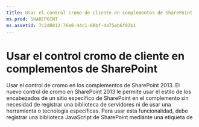 ```yaml
---
title: Usar el control cromo de cliente en complementos de SharePoint
ms.prod: SHAREPOINT
ms.assetid: 7c2d0812-76e8-44c1-88bf-4a75eb6f82b1
---
```



# Usar el control cromo de cliente en complementos de SharePoint
Usar el control de cromo en los complementos de SharePoint 2013.
El nuevo control de cromo en SharePoint 2013 le permite usar el estilo de los encabezados de un sitio específico de SharePoint en el complemento sin necesidad de registrar una biblioteca de servidores ni de usar una herramienta o tecnología específicas. Para usar esta funcionalidad, debe registrar una biblioteca JavaScript de SharePoint mediante una etiqueta de <script>. Puede proporcionar marcadores mediante un elemento **div** HTML y establecer las configuraciones necesarias con las opciones disponibles. El control hereda su aspecto del sitio web de SharePoint especificado.





## Requisitos previos para usar los ejemplos de este artículo
<a name="SP15Usechromecontrol_Prereq"> </a>

Para seguir los pasos de este ejemplo, necesita lo siguiente:




- Visual Studio 2015


- Un entorno de desarrollo de SharePoint 2013 (es necesario el aislamiento de complementos para entornos locales)


En este enlace encontrará información sobre cómo configurar un entorno de desarrollo que se ajuste a sus necesidades:  [Empezar a crear aplicaciones para Office y SharePoint](http://msdn.microsoft.com/library/187f8c8c-1b15-471c-80b5-69a40e67deea%28Office.15%29.aspx).




### Conceptos básicos necesarios antes de usar el control cromo

En la tabla siguiente, se ofrece una lista de artículos que le resultarán de utilidad para familiarizarse con los conceptos propios de un entorno que usa el control cromo.




**Tabla 1. Conceptos básicos para usar el control cromo**


|**Título del artículo**|**Descripción**|
|:-----|:-----|
| [Complementos de SharePoint](sharepoint-add-ins.md) <br/> |Conozca el nuevo modelo de complemento en SharePoint 2013 que le permitirá crear complementos pequeños y de fácil uso para los usuarios finales.  <br/> |
| [Diseño de la experiencia de usuario para aplicaciones en SharePoint 2013](ux-design-for-sharepoint-add-ins.md) <br/> |Conozca las diferentes opciones y alternativas para la experiencia de usuario (UX) destinadas el desarrollo de Complementos de SharePoint.  <br/> |
| [Hospedar webs, webs de complementos y componentes de SharePoint en SharePoint 2013](host-webs-add-in-webs-and-sharepoint-components-in-sharepoint-2013.md) <br/> |Conozca las diferencias entre sitios web de host y sitios web de complemento. Sepa qué componentes de SharePoint 2013 se pueden incluir en una Complemento de SharePoint, qué componentes se implementan en el sitio web de host, qué componentes se implementan en el sitio web del complemento y cómo se implementa el sitio web del complemento en un dominio aislado.  <br/> |
 

## Ejemplo de código: Use the chrome control in your cloud-hosted add-in
<a name="SP15Usechromecontrol_Codeexample"> </a>

Un complemento hospedado en la nube incluye al menos un componente remoto. Para obtener más información, consulte  [Elegir patrones para desarrollar y hospedar un complemento para SharePoint](choose-patterns-for-developing-and-hosting-your-sharepoint-add-in.md). Para usar el control de cromo en el complemento hospedado en la nube, siga los pasos a continuación:




1. Cree el proyecto web de Complemento de SharePoint y el proyecto web remoto.


2. Envíe las opciones de configuración en la cadena de consultas.


3. Agregue una página web al proyecto web.


La Figura 1 ilustra una página web remota con el control cromo.




**Figura 1. Página web remota con el control cromo**








![Página web remota con control de cromo](images/ChromeControl_result.png)




### Para crear el proyecto web de Complemento de SharePoint y el proyecto web remoto


1. Abra Visual Studio 2015 como administrador. (Para ello, haga clic con el botón derecho en el icono de Visual Studio 2015 en el menú **Inicio** y elija **Ejecutar como administrador**).


2. Cree un nuevo proyecto con la plantilla **Complemento de SharePoint**.

    En la Figura 2 se muestra la ubicación de la plantilla **Complemento de SharePoint** en Visual Studio 2015, en **Plantillas**, **Visual C#**, **Office/SharePoint**, **Complementos de Office**.


   **Figura 2. Plantilla de Visual Studio de Complemento de SharePoint**



![Plantilla Aplicación para SharePoint 2013 de Visual Studio](images/AppForSharePointVSTemplate.PNG)





3. Proporcione la dirección URL del sitio web de SharePoint que desee usar para la depuración.


4. Seleccione **Hospedado por el proveedor** como opción de hospedaje para el complemento. Puede ver un ejemplo de código hospedado en SharePoint en [SharePoint-Add-in-JSOM-BasicDataOperations](https://github.com/OfficeDev/SharePoint-Add-in-JSOM-BasicDataOperations).

    Una vez haya finalizado el asistente, la estructura en el **Explorador de soluciones** debería asemejarse a la que aparece en la Figura 3.


   **Figura 3. Complemento para proyectos de SharePoint en el Explorador de soluciones**



![Proyectos de aplicación para SharePoint en Explorador de soluciones](images/AppVSTemplateSolutionExplorer.jpg)






### Para enviar las opciones de la configuración predeterminada en la cadena de consultas


1. Abra el archivo Appmanifest.xml en el editor de manifiestos.


2. Agregue el token **{StandardTokens}** y un parámetro _SPHostTitle_ adicional a la cadena de consultas. La Figura 4 muestra el editor de manifiestos con los parámetros de la cadena de consultas configurados.

   **Figura 4. Editor de manifiestos con los parámetros de la cadena de consultas para el control cromo**



![Editor de manifiestos con parámetros de cadena de consulta](images/ChromeControl_manifest.PNG)


    El control cromo adopta automáticamente los valores de la cadena de consultas:

  - **SPHostUrl**


  - **SPHostTitle**


  - **SPAppWebUrl**


  - **SPLanguage**



    **{StandardTokens}** incluye **SPHostUrl** y **SPAppWebUrl**.



### Para agregar una página que use el control cromo en el proyecto web


1. Haga clic con el botón secundario en el proyecto web y agregue un formulario web nuevo.


2. Copie el siguiente marcado y péguelo en la página ASPX. El marcado realiza las siguientes tareas:

  - Carga la biblioteca AJAX desde la red de entrega de contenido (CDN) de Microsoft.


  - Carga la biblioteca jQuery desde la CDN de Microsoft.


  - Carga el archivo SP.UI.Controls.js mediante la función **getScript** de jQuery.


  - Define una función de devolución de llamada para el evento **onCssLoaded**.


  - Prepara las opciones para el control cromo.


  - Inicializa el control cromo.



 ```HTML

<!DOCTYPE html>
<html xmlns="http://www.w3.org/1999/xhtml">
<head>
    <title>Chrome control host page</title>
    <script 
        src="//ajax.aspnetcdn.com/ajax/4.0/1/MicrosoftAjax.js" 
        type="text/javascript">
    </script>
    <script 
        type="text/javascript" 
        src="//ajax.aspnetcdn.com/ajax/jQuery/jquery-1.7.2.min.js">
    </script>  
    <script 
        type="text/javascript"
        src="ChromeLoader.js">
    </script>
<script type="text/javascript">
"use strict";

var hostweburl;

//load the SharePoint resources
$(document).ready(function () {
    //Get the URI decoded URL.
    hostweburl =
        decodeURIComponent(
            getQueryStringParameter("SPHostUrl")
    );

    // The SharePoint js files URL are in the form:
    // web_url/_layouts/15/resource
    var scriptbase = hostweburl + "/_layouts/15/";

    // Load the js file and continue to the 
    //   success handler
    $.getScript(scriptbase + "SP.UI.Controls.js", renderChrome)
});

// Callback for the onCssLoaded event defined
//  in the options object of the chrome control
function chromeLoaded() {
    // When the page has loaded the required
    //  resources for the chrome control,
    //  display the page body.
    $("body").show();
}

//Function to prepare the options and render the control
function renderChrome() {
    // The Help, Account and Contact pages receive the 
    //   same query string parameters as the main page
    var options = {
        "appIconUrl": "siteicon.png",
        "appTitle": "Chrome control add-in",
        "appHelpPageUrl": "Help.html?"
            + document.URL.split("?")[1],
        // The onCssLoaded event allows you to 
        //  specify a callback to execute when the
        //  chrome resources have been loaded.
        "onCssLoaded": "chromeLoaded()",
        "settingsLinks": [
            {
                "linkUrl": "Account.html?"
                    + document.URL.split("?")[1],
                "displayName": "Account settings"
            },
            {
                "linkUrl": "Contact.html?"
                    + document.URL.split("?")[1],
                "displayName": "Contact us"
            }
        ]
    };

    var nav = new SP.UI.Controls.Navigation(
                            "chrome_ctrl_placeholder",
                            options
                        );
    nav.setVisible(true);
}

// Function to retrieve a query string value.
// For production purposes you may want to use
//  a library to handle the query string.
function getQueryStringParameter(paramToRetrieve) {
    var params =
        document.URL.split("?")[1].split("&amp;");
    var strParams = "";
    for (var i = 0; i < params.length; i = i + 1) {
        var singleParam = params[i].split("=");
        if (singleParam[0] == paramToRetrieve)
            return singleParam[1];
    }
}
</script>
</head>

<!-- The body is initally hidden. 
     The onCssLoaded callback allows you to 
     display the content after the required
     resources for the chrome control have
     been loaded.  -->
<body style="display: none">

    <!-- Chrome control placeholder -->
    <div id="chrome_ctrl_placeholder"></div>

    <!-- The chrome control also makes the SharePoint
          Website stylesheet available to your page -->
    <h1 class="ms-accentText">Main content</h1>
    <h2 class="ms-accentText">The chrome control</h2>
    <div id="MainContent">
        This is the page's main content. 
        You can use the links in the header to go to the help, 
        account or contact pages.
    </div>
</body>
</html>
 ```

3. Puede usar el control cromo de forma declarativa. En el siguiente ejemplo de código, el marcado HTML declara el control sin usar código de JavaScript para configurar e inicializar el control. El siguiente marcado de código efectúa las siguientes tareas:

  - Proporciona un marcador para el archivo SP.UI.Controls.js JavaScript.


  - Carga de forma dinámica el archivo SP.UI.Controls.js.


  - Proporciona un marcador para el control cromo y especifica las opciones de acuerdo al marcado de HTML.



 ```HTML

<!DOCTYPE html>
<html xmlns="http://www.w3.org/1999/xhtml">
<head>
    <title>Chrome control host page</title>
    <script 
        src="http://ajax.aspnetcdn.com/ajax/4.0/1/MicrosoftAjax.js" 
        type="text/javascript">
    </script>
    <script 
        type="text/javascript" 
        src="http://ajax.aspnetcdn.com/ajax/jQuery/jquery-1.7.2.min.js">
    </script>  
    <script type="text/javascript">
    var hostweburl;

    // Load the SharePoint resources.
    $(document).ready(function () {

        // Get the URI decoded add-in web URL.
        hostweburl =
            decodeURIComponent(
                getQueryStringParameter("SPHostUrl")
        );

        // The SharePoint js files URL are in the form:
        // web_url/_layouts/15/resource.js
        var scriptbase = hostweburl + "/_layouts/15/";

        // Load the js file and continue to the 
        // success handler.
        $.getScript(scriptbase + "SP.UI.Controls.js")
    });

    // Function to retrieve a query string value.
    // For production purposes you may want to use
    // a library to handle the query string.
    function getQueryStringParameter(paramToRetrieve) {
        var params =
            document.URL.split("?")[1].split("&amp;");
        var strParams = "";
        for (var i = 0; i < params.length; i = i + 1) {
            var singleParam = params[i].split("=");
            if (singleParam[0] == paramToRetrieve)
                return singleParam[1];
        }
    }
    </script>
</head>
<body>

    <!-- Chrome control placeholder 
           Options are declared inline.  -->
    <div 
        id="chrome_ctrl_container"
        data-ms-control="SP.UI.Controls.Navigation"
        data-ms-options=
            '{
                "appHelpPageUrl" : "Help.html",
                "appIconUrl" : "siteIcon.png",
                "appTitle" : "Chrome control add-in",
                "settingsLinks" : [
                    {
                        "linkUrl" : "Account.html",
                        "displayName" : "Account settings"
                    },
                    {
                        "linkUrl" : "Contact.html",
                        "displayName" : "Contact us"
                    }
                ]
             }'>
    </div>

    <!-- The chrome control also makes the SharePoint
          Website style sheet available to your page. -->
    <h1 class="ms-accentText">Main content</h1>
    <h2 class="ms-accentText">The chrome control</h2>
    <div id="MainContent">
        This is the page's main content. 
        You can use the links in the header to go to the help, 
        account or contact pages.
    </div>
</body>
</html>
 ```


    La biblioteca de SP.UI.Controls.js representa de forma automática el control si encuentra el atributo **data-ms-control="SP.UI.Controls.Navigation"** en un elemento **div**.



### Para editar el elemento StartPage en el manifiesto del complemento


1. Haga doble clic en el archivo **AppManifest.xml** del **Explorador de soluciones**.


2. En el menú desplegable **Página de inicio**, elija la página web que usa el control de cromo.



### Para compilar y ejecutar la solución


1. Compruebe que el proyecto de la Complemento de SharePoint esté configurado como proyecto de inicio.


2. Presione la tecla F5.

    > **NOTA**
      > Cuando presiona F5, Visual Studio compila la solución, implementa el complemento y abre la página de permisos para el complemento. 
3. Presione el botón **Confiar**.


4. Haga clic en el icono del complemento **ChromeControlCloudhosted**.


5. Cuando use el control cromo en las páginas web, puede asimismo usar la hoja de estilos de sitios web de SharePoint, tal como se muestra en la Figura 4.

   **Figura 5. Hoja de estilos de sitios web de SharePoint que se usa en la página**



![Hoja de estilos de sitio web de SharePoint usada en una página](images/ChromControl_stylesheet.png)






**Tabla 2. Solucionar los problemas del programa**


|**Problema**|**Solución**|
|:-----|:-----|
|Excepción no controlada **no se ha definido SP**. <br/> |Asegúrese de que el explorador carga el archivo SP.UI.Controls.js.  <br/> |
|El control de cromo no se representa correctamente.  <br/> |El control de cromo solo admite modos de documento de Internet Explorer 8 y posterior. Asegúrese de que el explorador representa su página en modo de documento de Internet Explorer 8 o posterior.  <br/> |
|Error de certificado.  <br/> |Establezca en falso la propiedad **Se ha habilitado SSL** de su proyecto web. En el proyecto Complemento de SharePoint, establezca la propiedad **Proyecto web** enNinguno y luego devuelva a la propiedad el nombre de su proyecto web. <br/> |
 

## Pasos siguientes
<a name="SP15Usechromecontrol_Nextsteps"> </a>

En este artículo, se muestra cómo usar el control de cromo en una Complemento de SharePoint. El próximo paso sería familiarizarse con los demás componentes de la experiencia de usuario que se encuentran disponibles para Complementos de SharePoint. Para obtener más información, consulte lo siguiente:




-  [Ejemplo de código: Use the chrome control in a cloud-hosted add-in](http://code.msdn.microsoft.com/SharePoint-2013-Work-with-089ecc6f)


-  [Ejemplo de código: Usar el control cromo y la biblioteca entre dominios (CSOM)](http://code.msdn.microsoft.com/SharePoint-2013-Use-the-97c30a2e)


-  [Ejemplo de código: Usar el control cromo y la biblioteca entre dominios (REST)](http://code.msdn.microsoft.com/SharePoint-2013-Use-the-a759e9f8)


-  [Usar una hoja de estilos del sitio web de SharePoint en complementos de SharePoint](use-a-sharepoint-website-s-style-sheet-in-sharepoint-add-ins.md)


-  [Crear acciones personalizadas para implementarlas con complementos de SharePoint](create-custom-actions-to-deploy-with-sharepoint-add-ins.md)


-  [Crear elementos del complemento para instalar con el complemento para SharePoint](create-add-in-parts-to-install-with-your-sharepoint-add-in.md)



## Recursos adicionales
<a name="SP15Usechromecontrol_Addresources"> </a>


-  [Configurar un entorno de desarrollo en el nivel local para complementos para SharePoint](set-up-an-on-premises-development-environment-for-sharepoint-add-ins.md)


-  [Diseño de la experiencia de usuario para aplicaciones en SharePoint 2013](ux-design-for-sharepoint-add-ins.md)


-  [Directrices de diseño de los complementos para la experiencia de usuario de SharePoint](sharepoint-add-ins-ux-design-guidelines.md)


-  [Crear componentes de experiencia de usuario en SharePoint 2013](create-ux-components-in-sharepoint-2013.md)


-  [Tres formas de concebir las opciones de diseño de complementos para SharePoint](three-ways-to-think-about-design-options-for-sharepoint-add-ins.md)


-  [Aspectos importantes del panorama de desarrollo y arquitectura de los complementos para SharePoint](important-aspects-of-the-sharepoint-add-in-architecture-and-development-landscap.md)



